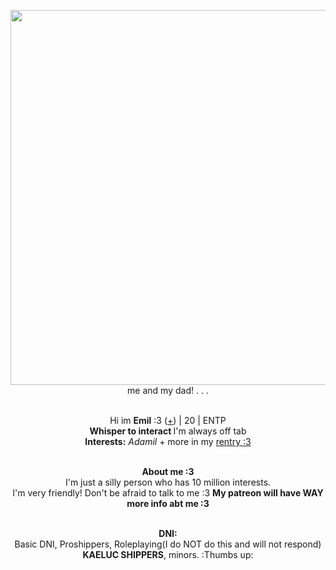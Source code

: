 <p align="center">
    <img width="600" src="https://pbs.twimg.com/media/FwfSCEFaYAMt2C-?format=jpg&name=4096x4096">
       me and my dad!
        . . . 

<p align="center">
</br>Hi im <b>Emil</b> :3 (<a href=https://en.pronouns.page/@Adamilcake>+</a>) | 20 | ENTP
<br><b>Whisper to interact </b> I'm always off tab 
<br><b>Interests:</b> <i>Adamil</i> + more in my <a href=https://rentry.co/capriceofleaves/>rentry :3</a>
<p align="center">
    <br><b>About me :3 </b>
 <br> I'm just a silly person who has 10 million interests. <br>I'm very friendly! Don't be afraid to talk to me :3 <b> My patreon will have WAY more info abt me :3 </b>
<p align="center">
    <br><b>DNI:</b>
 <br>Basic DNI, Proshippers, Roleplaying(I do NOT do this and will not respond) <br><b>KAELUC SHIPPERS</b>, minors. :Thumbs up:
